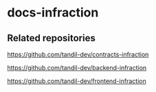 # docs-infraction

## Related repositories

https://github.com/tandil-dev/contracts-infraction

https://github.com/tandil-dev/backend-infraction

https://github.com/tandil-dev/frontend-infraction
